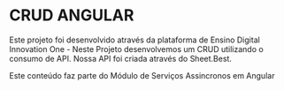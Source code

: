 # CRUD ANGULAR
Este projeto foi desenvolvido através da plataforma de Ensino Digital Innovation One - Neste Projeto desenvolvemos um CRUD utilizando o consumo de API. 
Nossa API foi criada através do Sheet.Best. 

Este conteúdo faz parte do Módulo de Serviços Assincronos em Angular
